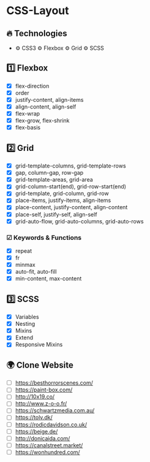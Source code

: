 # CSS-Layout

## 🔥 Technologies
- ⚙ CSS3
⚙ Flexbox
⚙ Grid
⚙ SCSS

## 1️⃣ Flexbox
- [x] flex-direction
- [x] order
- [x] justify-content, align-items
- [x] align-content, align-self
- [x] flex-wrap
- [x] flex-grow, flex-shrink
- [x] flex-basis

## 2️⃣ Grid
- [x] grid-template-columns, grid-template-rows
- [x] gap, column-gap, row-gap
- [x] grid-template-areas, grid-area
- [x] grid-column-start(end), grid-row-start(end)
- [x] grid-template, grid-column, grid-row
- [x] place-items, justify-items, align-items
- [x] place-content, justify-content, align-content
- [x] place-self, justify-self, align-self
- [x] grid-auto-flow, grid-auto-columns, grid-auto-rows

### ☑ Keywords & Functions
- [x] repeat
- [x] fr
- [x] minmax
- [x] auto-fit, auto-fill
- [x] min-content, max-content

## 3️⃣ SCSS
- [x] Variables
- [x] Nesting
- [x] Mixins
- [x] Extend
- [x] Responsive Mixins

## 🌍 Clone Website
- [ ] https://besthorrorscenes.com/
- [ ] https://paint-box.com/
- [ ] http://10x19.co/
- [ ] http://www.z-o-o.fr/
- [ ] https://schwartzmedia.com.au/
- [ ] https://tolv.dk/
- [ ] https://rodicdavidson.co.uk/
- [ ] https://beige.de/
- [ ] http://donicaida.com/
- [ ] https://canalstreet.market/
- [ ] https://wonhundred.com/
